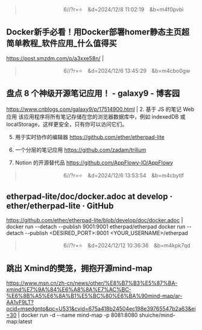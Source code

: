 
>　　　　　　　　6//?r=⭐　&d=2024/12/8 11:02:19　&b=m4f0pvbi
## Docker新手必看！用Docker部署homer静态主页超简单教程_软件应用_什么值得买
https://post.smzdm.com/p/a3xxe58n/
|

>　　　　　　　　6//?r=⭐　&d=2024/12/6 13:45:29　&b=m4cbo0gw
## 盘点 8 个神级开源笔记应用！ - galaxy9 - 博客园
https://www.cnblogs.com/galaxy9/p/17514900.html
|
2. 基于 JS 的笔记 Web 应用
该应用程序将所有笔记存储在您的浏览器数据库中，例如 indexedDB 或 localStorage，这样更安全，只有你可以访问它们。

5. 用于实时协作的编辑器
https://github.com/ether/etherpad-lite

6. 一个分层的笔记应用
https://github.com/zadam/trilium

8. Notion 的开源替代品
https://github.com/AppFlowy-IO/AppFlowy

>　　　　　　　　6//?r=⭐　&d=2024/12/6 13:53:54　&b=m4cbytlf
## etherpad-lite/doc/docker.adoc at develop · ether/etherpad-lite · GitHub
https://github.com/ether/etherpad-lite/blob/develop/doc/docker.adoc
|
docker run --detach --publish 9001:9001 etherpad/etherpad
docker run --detach --publish <DESIRED_PORT>:9001 <YOUR_USERNAME>/etherpad

>　　　　　　　　6//?r=⭐　&d=2024/12/12 10:36:36　&b=m4kpk7qd
## 跳出 Xmind的樊笼，拥抱开源mind-map
https://www.msn.cn/zh-cn/news/other/%E8%B7%B3%E5%87%BA-xmind%E7%9A%84%E6%A8%8A%E7%AC%BC-%E6%8B%A5%E6%8A%B1%E5%BC%80%E6%BA%90mind-map/ar-AA1vF9LT?ocid=msedgntp&pc=U531&cvid=675a418b24504ec198e39765547b2a63&ei=30
|
docker run -d --name mind-map -p 8081:8080 shuiche/mind-map:latest
